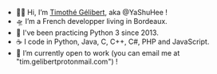 - 👋😀 Hi, I’m [Timothé Gélibert](https://timothe-gelibert.fr), aka @YaShuHee ! 
- 🛸 I’m a French developper living in Bordeaux.
- 🐍 I've been practicing Python 3 since 2013.
- ☕ I code in Python, Java, C, C++, C#, PHP and JavaScript.
- 🌱 I’m currently open to work (you can email me at "tim.gelibert<at>protonmail.com") !
